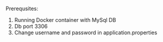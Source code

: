Prerequsites:
1. Running Docker container with MySql DB
2. Db port 3306
3. Change username and password in application.properties
